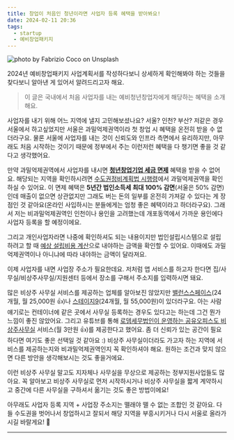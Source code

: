 ```yaml
---
title: 창업이 처음인 청년이라면 사업자 등록 혜택을 받아봐요!
date: 2024-02-11 20:36
tags:
  - startup
  - 예비창업패키지
---
```


![photo by Fabrizio Coco on Unsplash](https://images.unsplash.com/photo-1706783125838-f39bfa4e1298?crop=entropy&cs=srgb&fm=jpg&ixid=M3wzNjM5Nzd8MHwxfHJhbmRvbXx8fHx8fHx8fDE3MDc2NTE0MDl8&ixlib=rb-4.0.3&q=85&w=768&h=432)

2024년 예비창업패키지 사업계획서를 작성하다보니 상세하게 확인해봐야 하는 것들을 찾다보니 알아낸 게 있어서 알려드리고자 해요.

>이 글은 국내에서 처음 사업자를 내는 예비청년창업자에게 해당하는 혜택을 소개해요.

사업자를 내기 위해 어느 지역에 낼지 고민해보셨나요? 서울? 인천? 부산?
저같은 경우 서울에서 하고싶었지만 서울은 과밀억제권역이라 첫 창업 시 혜택을 온전히 받을 수 없더라구요.
물론 서울에 사업자를 내는 것이 신뢰도와 인프라 측면에서 유리하지만, 아무래도 처음 시작하는 것이기 때문에 정부에서 주는 이런저런 혜택을 다 챙기면 좋을 것 같다고 생각했어요.

만약 과밀억제권역에서 사업자를 내시면 [**청년창업기업 세금 면제**](https://www.youthcenter.go.kr/youngPlcyUnif/youngPlcyUnifDtl.do?bizId=R2021021800221) 혜택을 받을 수 없어요.
해당되는 지역을 확인하시려면 [수도권정비계획법 시행령](https://www.law.go.kr/%EB%B2%95%EB%A0%B9%EB%B3%84%ED%91%9C%EC%84%9C%EC%8B%9D/(%EC%88%98%EB%8F%84%EA%B6%8C%EC%A0%95%EB%B9%84%EA%B3%84%ED%9A%8D%EB%B2%95%20%EC%8B%9C%ED%96%89%EB%A0%B9,%20%EB%B3%84%ED%91%9C1))에서 과밀억제권역을 확인하실 수 있어요.
이 면제 혜택은 **5년간 법인소득세 최대 100% 감면**(서울은 50% 감면)인데 매출이 없으면 상관없지만 그래도 버는 돈의 일부를 온전히 가져갈 수 있다는 게 장점인 것 같아요(온라인 사입하시는 분들에게는 엄청 좋은 혜택이라고 하더라구요).
그래서 저는 비과밀억제권역인 인천이나 용인을 고려했는데 개포동역에서 가까운 용인에다 사업자 등록을 할 예정이에요.

그리고 개인사업자라면 나중에 확인하셔도 되는 내용이지만 법인설립시스템으로 설립하려고 할 때 [예상 설립비용 계산](https://www.startbiz.go.kr/smba/cfs/pop/popFindCmpnyType.do?cmd=goCmpnyCal)으로 내야하는 금액을 확인할 수 있어요.
이때에도 과밀억제권역이나 아니냐에 따라 내야하는 금액이 달라져요.

이제 사업자를 내면 사업장 주소가 필요한데요.
저처럼 앱 서비스를 하고자 한다면 집/사무실/비상주사무실/지원센터 등에서 장소를 구해서 주소지를 입력하시면 돼요.

많은 비상주 사무실 서비스를 제공하는 업체를 알아보진 않았지만 [밸런스스페이스](https://balancespace.co.kr/)(24개월, 월 25,000원 👍)나 [스테이지9](https://www.stage9.co.kr/)(24개월, 월 55,000원)이 있더라구요.
아는 사람 얘기로는 컨테이너에 같은 곳에서 사무실 등록하는 경우도 있다고는 하는데 그건 뭔가 느낌이 좋진 않았어요.
그리고 유튜브를 통해 [로뎀세무법인이 운영하는 공유오피스도 비상주사무실](https://www.rodemtax.com/share-office) 서비스(월 3만원 👍)를 제공한다고 했어요. 좀 더 신뢰가 있는 공간이 필요하다면 여기도 좋은 선택일 것 같아요 :)
비상주 사무실이더라도 가고자 하는 지역에 서비스를 제공하는지와 비과밀억제권역인지 꼭 확인하셔야 해요. 원하는 조건과 맞지 않으면 다른 방안을 생각해보시는 것도 좋을거에요.

이런 비상주 사무실 말고도 지자체나 사무실을 무상으로 제공하는 정부지원사업들도 많아요. 꼭 알아보고 비상주 사무실로 먼저 시작하시거나 비상주 사무실을 짧게 계약하시고 중간에 다른 사무실을 구하셔서 옮기는 것도 좋은 방법이에요!

아무래도 사업자 등록 지역 + 사업장 주소지는 뗄래야 뗄 수 없는 조합인 것 같아요.
다들 수도권을 벗어나서 창업하시고 잘되서 해당 지역을 부흥시키거나 다시 서울로 올라가시길 바랄게요! 🙌

---

